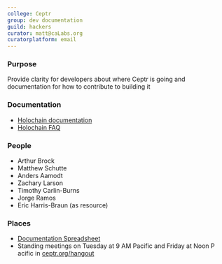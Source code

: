 ```yaml
---
college: Ceptr
group: dev documentation
guild: hackers
curator: matt@caLabs.org
curatorplatform: email
---
```

### Purpose
Provide clarity for developers about where Ceptr is going and documentation for how to contribute to building it

### Documentation
* [Holochain documentation](https://godoc.org/github.com/metacurrency/holochain)
* [Holochain FAQ](https://github.com/metacurrency/holochain/blob/master/FAQ.md)

### People
* Arthur Brock
* Matthew Schutte
* Anders Aamodt
* Zachary Larson
* Timothy Carlin-Burns
* Jorge Ramos
* Eric Harris-Braun (as resource)

### Places
* [Documentation Spreadsheet](https://docs.google.com/spreadsheets/d/1X9MB7JVKZ2_nvaC9jIAQRAdFwyDiJbArLPCz8g4PVQg/edit)
* Standing meetings on Tuesday at 9 AM Pacific and Friday at Noon P acific in [ceptr.org/hangout](http://ceptr.org/hangout)
